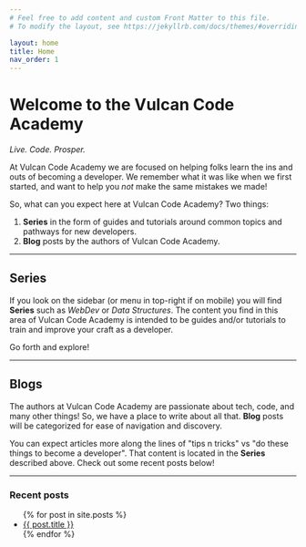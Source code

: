 ```yaml
---
# Feel free to add content and custom Front Matter to this file.
# To modify the layout, see https://jekyllrb.com/docs/themes/#overriding-theme-defaults

layout: home
title: Home
nav_order: 1
---
```


# Welcome to the Vulcan Code Academy
_Live. Code. Prosper._

At Vulcan Code Academy we are focused on helping folks learn the ins and outs of becoming a developer. We remember what it was like when we first started, and want to help you _not_ make the same mistakes we made!

So, what can you expect here at Vulcan Code Academy? Two things:

1. **Series** in the form of guides and tutorials around common topics and pathways for new developers.
2. **Blog** posts by the authors of Vulcan Code Academy.

----------------------
## Series

If you look on the sidebar (or menu in top-right if on mobile) you will find **Series** such as _WebDev_ or _Data Structures_. The content you find in this area of Vulcan Code Academy is intended to be guides and/or tutorials to train and improve your craft as a developer.

Go forth and explore!

----------------------
## Blogs

The authors at Vulcan Code Academy are passionate about tech, code, and many other things! So, we have a place to write about all that. **Blog** posts will be categorized for ease of navigation and discovery.

You can expect articles more along the lines of "tips n tricks" vs "do these things to become a developer". That content is located in the **Series** described above. Check out some recent posts below!

----------------------
### Recent posts

<ul>
  {% for post in site.posts %}
    <li>
      <a href="{{ post.url }}">{{ post.title }}</a>
    </li>
  {% endfor %}
</ul>

